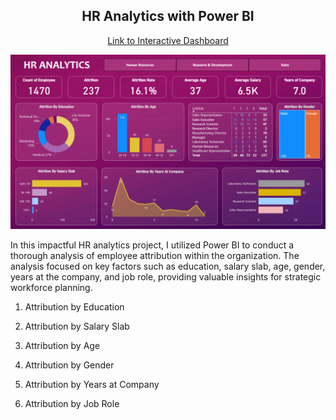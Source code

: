 <p align="center">
<h2 align="center">HR Analytics with Power BI</h2>
</p>

<p align="center">
<a href="https://app.powerbi.com/view?r=eyJrIjoiMzc2MmM2MjEtNmNmYi00MzM4LWFkYTgtZWIzOGQ4NzI3ZjhjIiwidCI6ImMyOTMyNDU1LWIzZTctNDJhYi1hY2ExLWZhNTNmMjcxN2EyNSJ9">Link to Interactive Dashboard</a>
</p>

<img src="dashboard_hr_analysis.png">

In this impactful HR analytics project, I utilized Power BI to conduct a thorough analysis of employee attribution within the organization. The analysis focused on key factors such as education, salary slab, age, gender, years at the company, and job role, providing valuable insights for strategic workforce planning.

1. Attribution by Education

2. Attribution by Salary Slab

3. Attribution by Age

4. Attribution by Gender

5. Attribution by Years at Company

6. Attribution by Job Role
